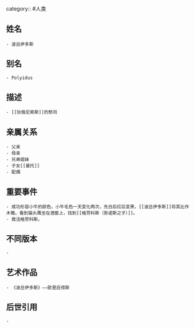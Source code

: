 category:: #人类
## 姓名
	- 波吕伊多斯
## 别名
	- Polyidus
## 描述
	- [[狄俄尼索斯]]的祭司
## 亲属关系
	- 父亲
	- 母亲
	- 兄弟姐妹
	- 子女[[曼托]]
	- 配偶
## 重要事件
	- 成功形容小牛的颜色，小牛毛色一天变化两次，先白后红后变黑，[[波吕伊多斯]]将其比作木莓。看到猫头鹰坐在酒窖上，找到[[格劳科斯（弥诺斯之子）]]。
	- 救活格劳科斯。
## 不同版本
	-
## 艺术作品
	- 《波吕伊多斯》——欧里庇得斯
## 后世引用
	-
